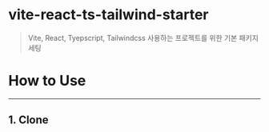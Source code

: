 
# vite-react-ts-tailwind-starter
> Vite, React, Tyepscript, Tailwindcss 사용하는 프로젝트를 위한 기본 패키지 세팅
&nbsp;
&nbsp;
# How to Use
---
## 1. Clone


